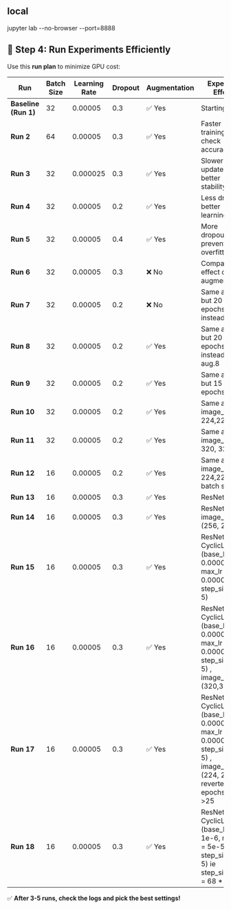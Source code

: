## local

jupyter lab --no-browser --port=8888


## 📌 Step 4: Run Experiments Efficiently

Use this **run plan** to minimize GPU cost:

| **Run** | **Batch Size** | **Learning Rate** | **Dropout** | **Augmentation** | **Expected Effect** |
|---------|--------------|-----------------|------------|---------------|-----------------|
| **Baseline (Run 1)** | 32 | 0.00005 | 0.3 | ✅ Yes | Starting point |
| **Run 2** | 64 | 0.00005 | 0.3 | ✅ Yes | Faster training, check accuracy |
| **Run 3** | 32 | 0.000025 | 0.3 | ✅ Yes | Slower updates, better stability? |
| **Run 4** | 32 | 0.00005 | 0.2 | ✅ Yes | Less dropout, better learning? |
| **Run 5** | 32 | 0.00005 | 0.4 | ✅ Yes | More dropout, prevents overfitting? |
| **Run 6** | 32 | 0.00005 | 0.3 | ❌ No | Compare effect of augmentation |
| **Run 7** | 32 | 0.00005 | 0.2 | ❌ No | Same as 4, but 20 epochs instead 10 |
| **Run 8** | 32 | 0.00005 | 0.2 | ✅ Yes | Same as 4, but 20 epochs instead 10, aug.8  |
| **Run 9** | 32 | 0.00005 | 0.2 | ✅ Yes | Same as 4, but 15 epochs |
| **Run 10** | 32 | 0.00005 | 0.2 | ✅ Yes | Same as 4, image_size 224,224  |
| **Run 11** | 32 | 0.00005 | 0.2 | ✅ Yes | Same as 4, image_size 320, 320  |
| **Run 12** | 16 | 0.00005 | 0.2 | ✅ Yes | Same as 4, image_size 224,224, batch size 16  |
| **Run 13** | 16 | 0.00005 | 0.3 | ✅ Yes | ResNet50  |
| **Run 14** | 16 | 0.00005 | 0.3 | ✅ Yes | ResNet50 , image_size = (256, 256) |
| **Run 15** | 16 | 0.00005 | 0.3 | ✅ Yes | ResNet50 , CyclicLR (base_lr = 0.00001, max_lr = 0.00005, step_size = 5) |
| **Run 16** | 16 | 0.00005 | 0.3 | ✅ Yes | ResNet50 , CyclicLR (base_lr = 0.00001, max_lr = 0.00005, step_size = 5) , image_size = (320,320)|
| **Run 17** | 16 | 0.00005 | 0.3 | ✅ Yes | ResNet50 , CyclicLR (base_lr = 0.00001, max_lr = 0.00005, step_size = 5) , image_size = (224, 224) reverted, epochs 20->25|
| **Run 18** | 16 | 0.00005 | 0.3 | ✅ Yes | ResNet50 , CyclicLR (base_lr = 1e-6, max_lr = 5e-5, step_size = 5)   ie step_size_up = 68 * 5 |

✅ **After 3-5 runs, check the logs and pick the best settings!**